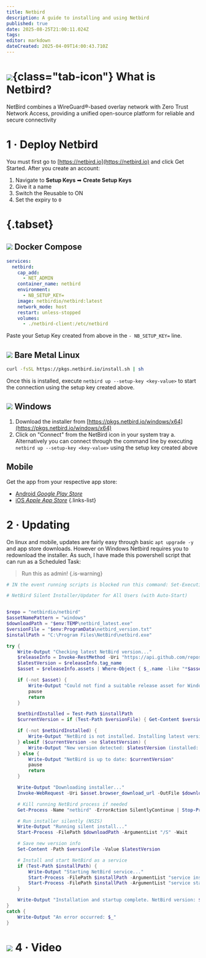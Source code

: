 ```yaml
---
title: Netbird
description: A guide to installing and using Netbird
published: true
date: 2025-08-25T21:00:11.024Z
tags: 
editor: markdown
dateCreated: 2025-04-09T14:00:43.710Z
---
```


# ![](/netbird.png){class="tab-icon"} What is Netbird?
NetBird combines a WireGuard®-based overlay network with Zero Trust Network Access, providing a unified open-source platform for reliable and secure connectivity

# 1 · Deploy Netbird
You must first go to [https://netbird.io](https://netbird.io) and click Get Started. After you create an account:
1. Navigate to **Setup Keys** ➡ **Create Setup Keys**
1. Give it a name
1. Switch the Reusable to ON
1. Set the expiry to `0`

# {.tabset}
## <img src="/docker.png" class="tab-icon"> Docker Compose
```yaml
services:
  netbird:
    cap_add:
      - NET_ADMIN
    container_name: netbird
    environment:
      - NB_SETUP_KEY=
    image: netbirdio/netbird:latest
    network_mode: host
    restart: unless-stopped
    volumes:
      - ./netbird-client:/etc/netbird
```
Paste your Setup Key created from above in the `- NB_SETUP_KEY=` line.

## <img src="/linux.png" class="tab-icon"> Bare Metal Linux

```bash
curl -fsSL https://pkgs.netbird.io/install.sh | sh
```
Once this is installed, execute `netbird up --setup-key <key-value>` to start the connection using the setup key created above.

## <img src="/microsoft-windows.png" class="tab-icon"> Windows
1. Download the installer from [https://pkgs.netbird.io/windows/x64](https://pkgs.netbird.io/windows/x64)
1. Click on "Connect" from the NetBird icon in your system tray
a. Alternatively you can connect through the command line by executing `netbird up --setup-key <key-value>` using the setup key created above

## Mobile

Get the app from your respective app store:
- [Android *Google Play Store*](https://play.google.com/store/apps/details?id=io.netbird.client)
- [iOS *Apple App Store*](https://apps.apple.com/us/app/netbird-p2p-vpn/id6469329339)
{.links-list}

# 2 · Updating
On linux and mobile, updates are fairly easy through basic `apt upgrade -y` and app store downloads. However on Windows Netbird requires you to redownload the installer. As such, I have made this powershell script that can run as a Scheduled Task:

> Run this as admin!
{.is-warning}


```powershell
# IN the event running scripts is blocked run this command: Set-ExecutionPolicy -Scope CurrentUser -ExecutionPolicy RemoteSigned -Force

# NetBird Silent Installer/Updater for All Users (with Auto-Start)


$repo = "netbirdio/netbird"
$assetNamePattern = "windows"
$downloadPath = "$env:TEMP\netbird_latest.exe"
$versionFile = "$env:ProgramData\netbird_version.txt"
$installPath = "C:\Program Files\NetBird\netbird.exe"

try {
    Write-Output "Checking latest NetBird version..."
    $releaseInfo = Invoke-RestMethod -Uri "https://api.github.com/repos/$repo/releases/latest" -Headers @{ "User-Agent" = "PowerShell" }
    $latestVersion = $releaseInfo.tag_name
    $asset = $releaseInfo.assets | Where-Object { $_.name -like "*$assetNamePattern*" -and $_.name -like "*.exe" } | Select-Object -First 1

    if (-not $asset) {
        Write-Output "Could not find a suitable release asset for Windows."
        pause
        return
    }

    $netbirdInstalled = Test-Path $installPath
    $currentVersion = if (Test-Path $versionFile) { Get-Content $versionFile -ErrorAction SilentlyContinue } else { "" }

    if (-not $netbirdInstalled) {
        Write-Output "NetBird is not installed. Installing latest version $latestVersion..."
    } elseif ($currentVersion -ne $latestVersion) {
        Write-Output "New version detected: $latestVersion (installed: $currentVersion). Updating..."
    } else {
        Write-Output "NetBird is up to date: $currentVersion"
        pause
        return
    }

    Write-Output "Downloading installer..."
    Invoke-WebRequest -Uri $asset.browser_download_url -OutFile $downloadPath

    # Kill running NetBird process if needed
    Get-Process -Name "netbird" -ErrorAction SilentlyContinue | Stop-Process -Force

    # Run installer silently (NSIS)
    Write-Output "Running silent install..."
    Start-Process -FilePath $downloadPath -ArgumentList "/S" -Wait

    # Save new version info
    Set-Content -Path $versionFile -Value $latestVersion

    # Install and start NetBird as a service
    if (Test-Path $installPath) {
        Write-Output "Starting NetBird service..."
        Start-Process -FilePath $installPath -ArgumentList "service install" -Wait
        Start-Process -FilePath $installPath -ArgumentList "service start" -Wait
    }

    Write-Output "Installation and startup complete. NetBird version: $latestVersion"
}
catch {
    Write-Output "An error occurred: $_"
}
```

# <img src="/youtube.png" class="tab-icon"> 4 · Video
[](https://youtu.be/skbWnMSwZcE)
